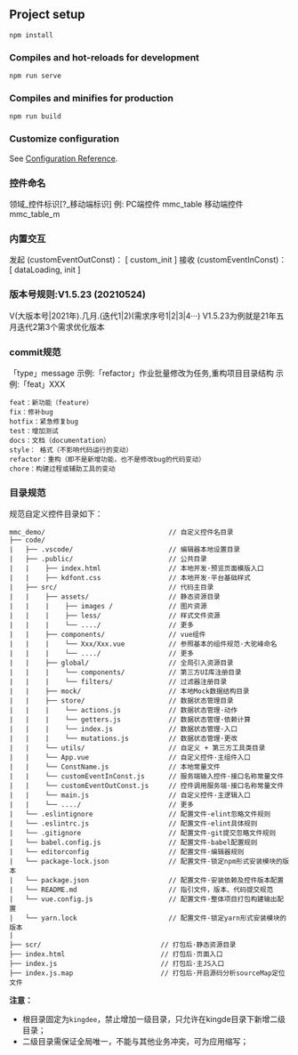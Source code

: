 <!--
 * @Author: hfxie
 * @Date: 2023-04-12 10:08:58
 * @LastEditors: haifeng_xie haifeng_xie@kingdee.com
 * @LastEditTime: 2023-09-22 10:56:13
 * @Description: 指引
-->
## Project setup
```
npm install
```

### Compiles and hot-reloads for development
```
npm run serve
```

### Compiles and minifies for production
```
npm run build
```

### Customize configuration
See [Configuration Reference](https://cli.vuejs.org/config/).

### 控件命名
  领域_控件标识[?_移动端标识]
  例: 
    PC端控件      mmc_table 
    移动端控件    mmc_table_m

### 内置交互
  发起 (customEventOutConst)： [ custom_init ]
  接收 (customEventInConst)： [ dataLoading, init ]


### 版本号规则:V1.5.23 (20210524)
  V(大版本号|2021年).几月.(迭代1|2)(需求序号1|2|3|4···) 
  V1.5.23为例就是21年五月迭代2第3个需求优化版本

### commit规范
「type」message
示例:「refactor」作业批量修改为任务,重构项目目录结构
示例:「feat」XXX
```
feat：新功能（feature）
fix：修补bug
hotfix：紧急修复bug
test：增加测试
docs：文档（documentation）
style： 格式（不影响代码运行的变动）
refactor：重构（即不是新增功能，也不是修改bug的代码变动）
chore：构建过程或辅助工具的变动
```


### 目录规范
规范自定义控件目录如下：
```
mmc_demo/                               // 自定义控件名目录                    
├── code/
|   ├── .vscode/                        // 编辑器本地设置目录
|   ├── .public/                        // 公共目录
|   |    ├── index.html                 // 本地开发·预览页面模版入口
|   |    ├── kdfont.css                 // 本地开发·平台基础样式
|   ├── src/                            // 代码主目录
|   |    ├── assets/                    // 静态资源目录
|   |    |    ├── images /              // 图片资源
|   |    |    ├── less/                 // 样式文件资源
|   |    |    └── ..../                 // 更多
|   |    ├── components/                // vue组件
|   |    |    └── Xxx/Xxx.vue           // 参照基本的组件规范·大驼峰命名
|   |    |    └── ..../                 // 更多
|   |    ├── global/                    // 全局引入资源目录
|   |    |    └── components/           // 第三方UI库注册目录
|   |    |    └── filters/              // 过滤器注册目录
|   |    ├── mock/                      // 本地Mock数据结构目录
|   |    ├── store/                     // 数据状态管理目录
|   |    |    └── actions.js            // 数据状态管理·动作
|   |    |    └── getters.js            // 数据状态管理·依赖计算
|   |    |    └── index.js              // 数据状态管理·入口
|   |    |    └── mutations.js          // 数据状态管理·更改
|   |    └── utils/                     // 自定义 + 第三方工具类目录 
|   |    └── App.vue                    // 自定义控件·主组件入口
|   |    └── ConstName.js               // 本地常量文件 
|   |    └── customEventInConst.js      // 服务端输入控件·接口名称常量文件 
|   |    └── customEventOutConst.js     // 控件调用服务端·接口名称常量文件 
|   |    └── main.js                    // 自定义控件·主逻辑入口
|   |    └── ..../                      // 更多
|   └── .eslintignore                   // 配置文件·elint忽略文件规则
|   └── .eslintrc.js                    // 配置文件·elint具体规则
|   └── .gitignore                      // 配置文件·git提交忽略文件规则
|   └── babel.config.js                 // 配置文件·babel配置规则
|   └── editorconfig                    // 配置文件·编辑器规则
|   └── package-lock.json               // 配置文件·锁定npm形式安装模块的版本
|   └── package.json                    // 配置文件·安装依赖及控件版本配置
|   └── README.md                       // 指引文件，版本、代码提交规范
|   └── vue.config.js                   // 配置文件·整体项目打包构建输出配置
|   └── yarn.lock                       // 配置文件·锁定yarn形式安装模块的版本
|
├── scr/                              // 打包后·静态资源目录
├── index.html                        // 打包后·页面入口
├── index.js                          // 打包后·主JS入口
├── index.js.map                      // 打包后·开启源码分析sourceMap定位文件

```
**注意：**
* 根目录固定为`kingdee`，禁止增加一级目录，只允许在kingde目录下新增二级目录；
* 二级目录需保证全局唯一，不能与其他业务冲突，可为应用缩写；

